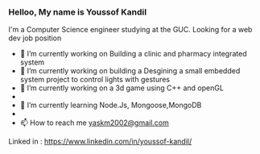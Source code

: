 ### Helloo, My name is Youssof Kandil

I'm a Computer Science engineer studying at the GUC. 
Looking for a web dev job position

- 🔭 I’m currently working on Building a clinic and pharmacy integrated system
- 🔭 I’m currently working on building a Desgining a small embedded system project to control lights with gestures
- 🔭 I’m currently working on a 3d game using C++ and openGL
- 
- 🌱 I’m currently learning Node.Js, Mongoose,MongoDB
- 
- 📫 How to reach me yaskm2002@gmail.com 

Linked in : https://www.linkedin.com/in/youssof-kandil/

